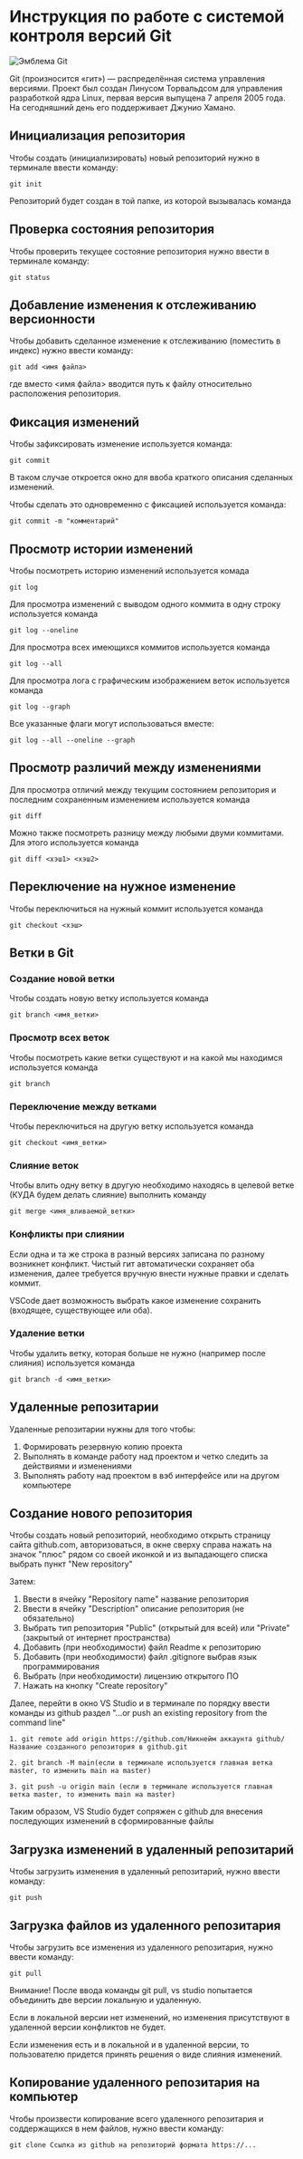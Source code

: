 # **Инструкция по работе с системой контроля версий Git**

![Эмблема Git](git.jpg)

Git (произносится «гит») — распределённая система управления версиями. Проект был создан Линусом Торвальдсом для управления разработкой ядра Linux, первая версия выпущена 7 апреля 2005 года. На сегодняшний день его поддерживает Джунио Хамано.

## Инициализация репозитория

Чтобы создать (инициализировать) новый репозиторий нужно в терминале ввести команду:

    git init

Репозиторий будет создан в той папке, из которой вызывалась команда

## Проверка состояния репозитория

Чтобы проверить текущее состояние репозитория нужно ввести в терминале команду:

    git status

## Добавление изменения к отслеживанию версионности

Чтобы добавить сделанное изменение к отслеживанию (поместить в индекс) нужно ввести команду:

    git add <имя файла>

где вместо <имя файла> вводится путь к файлу относительно расположения репозитория.

## Фиксация изменений

Чтобы зафиксировать изменение используется команда:

    git commit

В таком случае откроется окно для ввоба краткого описания сделанных изменений.

Чтобы сделать это одновременно с фиксацией используется команда:

    git commit -m "комментарий"

## Просмотр истории изменений

Чтобы посмотреть историю изменений используется комада

    git log

Для просмотра изменений с выводом одного коммита в одну строку используется команда

    git log --oneline

Для просмотра всех имеющихся коммитов используется команда

    git log --all

Для просмотра лога с графическим изображением веток используется команда

    git log --graph

Все указанные флаги могут использоваться вместе:

    git log --all --oneline --graph

## Просмотр различий между изменениями

Для просмотра отличий между текущим состоянием репозитория и последним сохраненным изменением используется команда

    git diff

Можно также посмотреть разницу между любыми двуми коммитами. Для этого используется команда

    git diff <хэш1> <хэш2>

## Переключение на нужное изменение

Чтобы переключиться на нужный коммит используется команда

    git checkout <хэш>

## Ветки в Git

### Создание новой ветки

Чтобы создать новую ветку используется команда

    git branch <имя_ветки>

### Просмотр всех веток

Чтобы посмотреть какие ветки существуют и на какой мы находимся используется команда

    git branch

### Переключение между ветками

Чтобы переключиться на другую ветку используется команда

    git checkout <имя_ветки>

### Слияние веток

Чтобы влить одну ветку в другую необходимо находясь в целевой ветке (КУДА будем делать слияние) выполнить команду

    git merge <имя_вливаемой_ветки>

### Конфликты при слиянии

Если одна и та же строка в разный версиях записана по разному возникнет конфликт.
Чистый гит автоматически сохраняет оба изменения, далее требуется вручную внести нужные правки и сделать коммит.

VSСode дает возможность выбрать какое изменение сохранить (входящее, существующее или оба).

### Удаление ветки

Чтобы удалить ветку, которая больше не нужно (например после слияния) используется команда

    git branch -d <имя_ветки>

## Удаленные репозитарии

Удаленные репозитарии нужны для того чтобы:
1. Формировать резервную копию проекта
2. Выполнять в команде работу над проектом и четко следить за действиями и изменениями
3. Выполнять работу над проектом в вэб интерфейсе или на другом компьютере

## Создание нового репозитория

Чтобы создать новый репозиторий, необходимо открыть страницу сайта github.com, авторизоваться, в окне сверху справа нажать на значок "плюс" рядом со своей иконкой и из выпадающего списка выбрать пункт "New repository"

Затем:
1. Ввести в ячейку "Repository name" название репозитория
2. Ввести в ячейку "Description" описание репозитория (не обязательно)
3. Выбрать тип репозитория "Public" (открытый для всей) или "Private" (закрытый от интернет пространства)
4. Добавить (при необходимости) файл Readme к репозиторию
5. Добавить (при необходимости) файл .gitignore выбрав язык программирования
6. Выбрать (при необходимости) лицензию открытого ПО
7. Нажать на кнопку "Create repository"

Далее, перейти в окно VS Studio и в терминале по порядку ввести команды из github раздел "…or push an existing repository from the command line"

    1. git remote add origin https://github.com/Никнейм аккаунта github/Название созданного репозитория в github.git 

    2. git branch -M main(если в терминале используется главная ветка master, то изменить main на master)

    3. git push -u origin main (если в терминале используется главная ветка master, то изменить main на master)

Таким образом, VS Studio будет сопряжен с github для внесения последующих изменений в сформированные файлы

## Загрузка изменений в удаленный репозитарий

Чтобы загрузить изменения в удаленный репозитарий, нужно ввести команду:

    git push

## Загрузка файлов из удаленного репозитария

Чтобы загрузить все изменения из удаленного репозитария, нужно ввести команду:

    git pull

Внимание! После ввода команды git pull, vs studio попытается объединить две версии локальную и удаленную. 

Если в локальной версии нет изменений, но изменения присутствуют в удаленной версии конфликтов не будет. 

Если изменения есть и в локальной и в удаленной версии, то пользователю придется принять решения о виде слияния изменений.

## Копирование удаленного репозитария на компьютер

Чтобы произвести копирование всего удаленного репозитария и соддержащихся в нем файлов, нужно ввести команду:

    git clone Ссылка из github на репозиторий формата https://...
